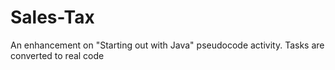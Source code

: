 # Sales-Tax
An enhancement on "Starting out with Java" pseudocode activity. Tasks are converted to real code
